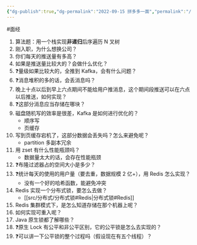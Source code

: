 ```yaml
---
{"dg-publish":true,"dg-permalink":"2022-09-15 拼多多一面","permalink":"/2022-09-15 拼多多一面/"}
---
```



#面经 

1. 算法题：用一个栈实现**非递归**后序遍历 N 叉树
2. 刚入职，为什么想换公司？
3. 你们每天的推送量有多高？
4. 如果是推送量比较大的？会做什么优化？
5. ❓量级如果比较大的，全推到 Kafka，会有什么问题？
6. ❓消息堆积的多的话，会丢消息吗？
7. 晚上十点以后到早上六点期间不能给用户推消息，这个期间段推送可以在六点以后推送，如何实现？
8. ❓这部分消息应当存储在哪块？
9. 磁盘随机写的效率是很差，Kafka 是如何进行优化的？
	- 顺序写
	- 页缓存
10. 写到页缓存宕机了，这部分数据会丢失吗？怎么来避免呢？
	- partition 多副本冗余
11. 用 zset 有什么性能瓶颈吗？
	- 数据量太大的话，会存在性能瓶颈
12. ❓布隆过滤器占的空间大小是多少？
13. ❓统计每天的使用的用户量（要去重，数据规模 2 亿+），用 Redis 怎么实现？
	- 没有一个好的哈希函数，能避免冲突
14. Redis 实现一个分布式锁，要怎么去做？
	- [[src/分布式/分布式锁#Redis\|分布式锁#Redis]]
15. Redis 集群模式下，是怎么知道存储在那个机器上呢？
16. 如何实现可重入呢？
17. Java 原生锁都了解哪些？
18. ❓原生 Lock 有公平和非公平区别，它的公平锁是怎么去实现的？
19. ❓可以讲一下公平锁的整个过程吗（假设现在有五个线程）？
